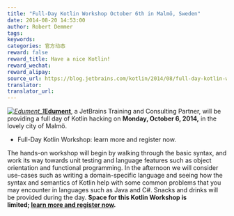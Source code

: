 ```yaml
---
title: "Full-Day Kotlin Workshop October 6th in Malmö, Sweden"
date: 2014-08-20 14:53:00
author: Robert Demmer
tags:
keywords:
categories: 官方动态
reward: false
reward_title: Have a nice Kotlin!
reward_wechat:
reward_alipay:
source_url: https://blog.jetbrains.com/kotlin/2014/08/full-day-kotlin-workshop-october-6th-in-malmo-sweden/
translator:
translator_url:
---
```


<em><a href="http://www.edument.se/en/events/event/kotlin-workshop"><img alt="Edument_1" class="size-full wp-image-1596 alignleft" data-recalc-dims="1" src="https://i2.wp.com/blog.jetbrains.com/kotlin/files/2014/08/Edument_1.jpg?resize=250%2C65&amp;ssl=1"/></a></em><strong><a href="http://www.edument.se/en/events/event/kotlin-workshop" target="_blank" title="Full-Day Kotlin Workshop, October 6th in Malmo, Sweden">Edument</a></strong>, a JetBrains Training and Consulting Partner, will be providing a full day of Kotlin hacking on <strong>Monday, October 6, 2014,</strong> in the lovely city of Malmö.

* Full-Day Kotlin Workshop: learn more and register now.

The hands-on workshop will begin by walking through the basic syntax, and work its way towards unit testing and language features such as object orientation and functional programming. In the afternoon we will consider use-cases such as writing a domain-specific language and seeing how the syntax and semantics of Kotlin help with some common problems that you may encounter in languages such as Java and C#.
Snacks and drinks will be provided during the day.
<strong>Space for this Kotlin Workshop is limited; <a href="http://www.edument.se/en/events/event/kotlin-workshop" title="Full-Day Kotlin Workshop, October 6th in Malmo, Sweden">learn more and register now</a>. </strong>
